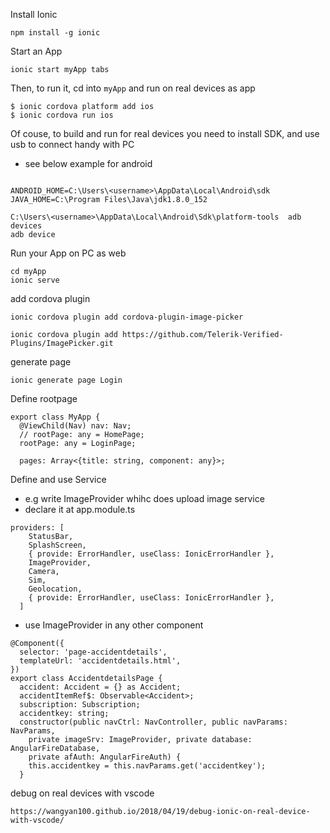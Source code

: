 

Install Ionic

`
npm install -g ionic
`

Start an App

```
ionic start myApp tabs
```

Then, to run it, cd into `myApp` and run on real devices as app

```
$ ionic cordova platform add ios
$ ionic cordova run ios
```

Of couse, to build and run for real devices you need to install SDK, and use usb to connect handy with PC 
- see below example for android

```

ANDROID_HOME=C:\Users\<username>\AppData\Local\Android\sdk
JAVA_HOME=C:\Program Files\Java\jdk1.8.0_152

C:\Users\<username>\AppData\Local\Android\Sdk\platform-tools  adb devices
adb device

```

Run your App on PC as web 
```              
cd myApp
ionic serve
```
add cordova plugin
```
ionic cordova plugin add cordova-plugin-image-picker

ionic cordova plugin add https://github.com/Telerik-Verified-Plugins/ImagePicker.git
```
generate page
```
ionic generate page Login
```
Define rootpage

```
export class MyApp {
  @ViewChild(Nav) nav: Nav;
  // rootPage: any = HomePage;
  rootPage: any = LoginPage;

  pages: Array<{title: string, component: any}>;
```
Define and use Service 

- e.g write ImageProvider whihc does upload image service
- declare it at app.module.ts
```
providers: [
    StatusBar,
    SplashScreen,
    { provide: ErrorHandler, useClass: IonicErrorHandler },
    ImageProvider,
    Camera,
    Sim, 
    Geolocation,
    { provide: ErrorHandler, useClass: IonicErrorHandler },
  ]
```

- use ImageProvider in any other component 

```
@Component({
  selector: 'page-accidentdetails',
  templateUrl: 'accidentdetails.html',
})
export class AccidentdetailsPage {
  accident: Accident = {} as Accident;
  accidentItemRef$: Observable<Accident>;
  subscription: Subscription;
  accidentkey: string;
  constructor(public navCtrl: NavController, public navParams: NavParams,
    private imageSrv: ImageProvider, private database: AngularFireDatabase,
    private afAuth: AngularFireAuth) {
    this.accidentkey = this.navParams.get('accidentkey');
  }

```

debug on real devices with vscode

```
https://wangyan100.github.io/2018/04/19/debug-ionic-on-real-device-with-vscode/
```

